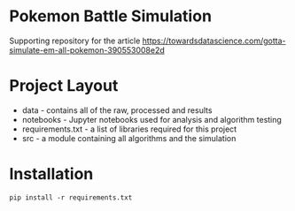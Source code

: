 # Pokemon Battle Simulation
Supporting repository for the article https://towardsdatascience.com/gotta-simulate-em-all-pokemon-390553008e2d

# Project Layout

* data - contains all of the raw, processed and results
* notebooks - Jupyter notebooks used for analysis and algorithm testing
* requirements.txt - a list of libraries required for this project
* src - a module containing all algorithms and the simulation

# Installation

```
pip install -r requirements.txt
```
